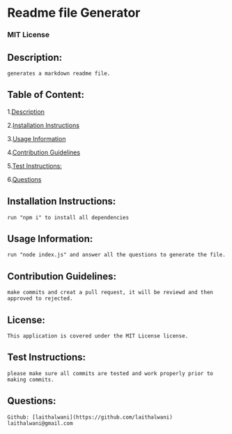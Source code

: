 # Readme file Generator 

### MIT License 

## Description:
    generates a markdown readme file.

## Table of Content:
1.[Description](#Description)

2.[Installation Instructions](#Installation-Instructions)

3.[Usage Information](#Usage-Information)

4.[Contribution Guidelines](#Contribution-Guidelines)

5.[Test Instructions:](#Test-Instructions)

6.[Questions](#Questions)


## Installation Instructions:
    run "npm i" to install all dependencies 

## Usage Information:
    run "node index.js" and answer all the questions to generate the file. 

## Contribution Guidelines:
    make commits and creat a pull request, it will be reviewd and then approved to rejected.

## License:
    This application is covered under the MIT License license.    

## Test Instructions:
    please make sure all commits are tested and work properly prior to making commits.

## Questions:
    Github: [laithalwani](https://github.com/laithalwani)
    laithalwani@gmail.com